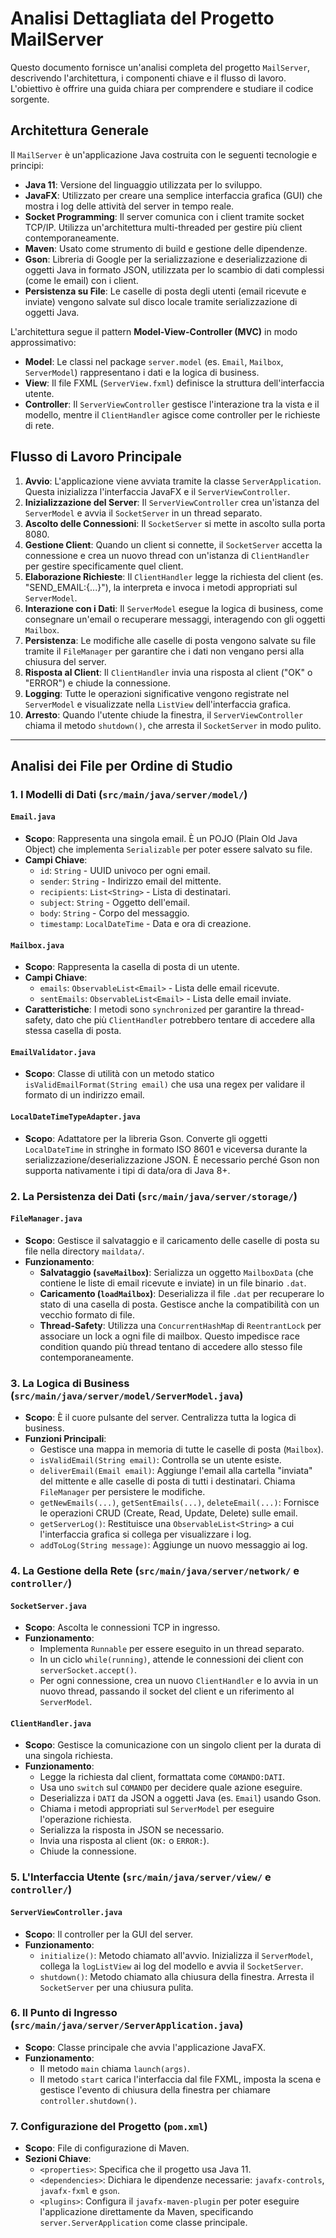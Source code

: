 # Analisi Dettagliata del Progetto MailServer

Questo documento fornisce un'analisi completa del progetto `MailServer`, descrivendo l'architettura, i componenti chiave e il flusso di lavoro. L'obiettivo è offrire una guida chiara per comprendere e studiare il codice sorgente.

## Architettura Generale

Il `MailServer` è un'applicazione Java costruita con le seguenti tecnologie e principi:

- **Java 11**: Versione del linguaggio utilizzata per lo sviluppo.
- **JavaFX**: Utilizzato per creare una semplice interfaccia grafica (GUI) che mostra i log delle attività del server in tempo reale.
- **Socket Programming**: Il server comunica con i client tramite socket TCP/IP. Utilizza un'architettura multi-threaded per gestire più client contemporaneamente.
- **Maven**: Usato come strumento di build e gestione delle dipendenze.
- **Gson**: Libreria di Google per la serializzazione e deserializzazione di oggetti Java in formato JSON, utilizzata per lo scambio di dati complessi (come le email) con i client.
- **Persistenza su File**: Le caselle di posta degli utenti (email ricevute e inviate) vengono salvate sul disco locale tramite serializzazione di oggetti Java.

L'architettura segue il pattern **Model-View-Controller (MVC)** in modo approssimativo:
- **Model**: Le classi nel package `server.model` (es. `Email`, `Mailbox`, `ServerModel`) rappresentano i dati e la logica di business.
- **View**: Il file FXML (`ServerView.fxml`) definisce la struttura dell'interfaccia utente.
- **Controller**: Il `ServerViewController` gestisce l'interazione tra la vista e il modello, mentre il `ClientHandler` agisce come controller per le richieste di rete.

## Flusso di Lavoro Principale

1.  **Avvio**: L'applicazione viene avviata tramite la classe `ServerApplication`. Questa inizializza l'interfaccia JavaFX e il `ServerViewController`.
2.  **Inizializzazione del Server**: Il `ServerViewController` crea un'istanza del `ServerModel` e avvia il `SocketServer` in un thread separato.
3.  **Ascolto delle Connessioni**: Il `SocketServer` si mette in ascolto sulla porta 8080.
4.  **Gestione Client**: Quando un client si connette, il `SocketServer` accetta la connessione e crea un nuovo thread con un'istanza di `ClientHandler` per gestire specificamente quel client.
5.  **Elaborazione Richieste**: Il `ClientHandler` legge la richiesta del client (es. "SEND_EMAIL:{...}"), la interpreta e invoca i metodi appropriati sul `ServerModel`.
6.  **Interazione con i Dati**: Il `ServerModel` esegue la logica di business, come consegnare un'email o recuperare messaggi, interagendo con gli oggetti `Mailbox`.
7.  **Persistenza**: Le modifiche alle caselle di posta vengono salvate su file tramite il `FileManager` per garantire che i dati non vengano persi alla chiusura del server.
8.  **Risposta al Client**: Il `ClientHandler` invia una risposta al client ("OK" o "ERROR") e chiude la connessione.
9.  **Logging**: Tutte le operazioni significative vengono registrate nel `ServerModel` e visualizzate nella `ListView` dell'interfaccia grafica.
10. **Arresto**: Quando l'utente chiude la finestra, il `ServerViewController` chiama il metodo `shutdown()`, che arresta il `SocketServer` in modo pulito.

---

## Analisi dei File per Ordine di Studio

### 1. I Modelli di Dati (`src/main/java/server/model/`)

#### `Email.java`
- **Scopo**: Rappresenta una singola email. È un POJO (Plain Old Java Object) che implementa `Serializable` per poter essere salvato su file.
- **Campi Chiave**:
    - `id`: `String` - UUID univoco per ogni email.
    - `sender`: `String` - Indirizzo email del mittente.
    - `recipients`: `List<String>` - Lista di destinatari.
    - `subject`: `String` - Oggetto dell'email.
    - `body`: `String` - Corpo del messaggio.
    - `timestamp`: `LocalDateTime` - Data e ora di creazione.

#### `Mailbox.java`
- **Scopo**: Rappresenta la casella di posta di un utente.
- **Campi Chiave**:
    - `emails`: `ObservableList<Email>` - Lista delle email ricevute.
    - `sentEmails`: `ObservableList<Email>` - Lista delle email inviate.
- **Caratteristiche**: I metodi sono `synchronized` per garantire la thread-safety, dato che più `ClientHandler` potrebbero tentare di accedere alla stessa casella di posta.

#### `EmailValidator.java`
- **Scopo**: Classe di utilità con un metodo statico `isValidEmailFormat(String email)` che usa una regex per validare il formato di un indirizzo email.

#### `LocalDateTimeTypeAdapter.java`
- **Scopo**: Adattatore per la libreria Gson. Converte gli oggetti `LocalDateTime` in stringhe in formato ISO 8601 e viceversa durante la serializzazione/deserializzazione JSON. È necessario perché Gson non supporta nativamente i tipi di data/ora di Java 8+.

### 2. La Persistenza dei Dati (`src/main/java/server/storage/`)

#### `FileManager.java`
- **Scopo**: Gestisce il salvataggio e il caricamento delle caselle di posta su file nella directory `maildata/`.
- **Funzionamento**:
    - **Salvataggio (`saveMailbox`)**: Serializza un oggetto `MailboxData` (che contiene le liste di email ricevute e inviate) in un file binario `.dat`.
    - **Caricamento (`loadMailbox`)**: Deserializza il file `.dat` per recuperare lo stato di una casella di posta. Gestisce anche la compatibilità con un vecchio formato di file.
    - **Thread-Safety**: Utilizza una `ConcurrentHashMap` di `ReentrantLock` per associare un lock a ogni file di mailbox. Questo impedisce race condition quando più thread tentano di accedere allo stesso file contemporaneamente.

### 3. La Logica di Business (`src/main/java/server/model/ServerModel.java`)

- **Scopo**: È il cuore pulsante del server. Centralizza tutta la logica di business.
- **Funzioni Principali**:
    - Gestisce una mappa in memoria di tutte le caselle di posta (`Mailbox`).
    - `isValidEmail(String email)`: Controlla se un utente esiste.
    - `deliverEmail(Email email)`: Aggiunge l'email alla cartella "inviata" del mittente e alle caselle di posta di tutti i destinatari. Chiama `FileManager` per persistere le modifiche.
    - `getNewEmails(...)`, `getSentEmails(...)`, `deleteEmail(...)`: Fornisce le operazioni CRUD (Create, Read, Update, Delete) sulle email.
    - `getServerLog()`: Restituisce una `ObservableList<String>` a cui l'interfaccia grafica si collega per visualizzare i log.
    - `addToLog(String message)`: Aggiunge un nuovo messaggio ai log.

### 4. La Gestione della Rete (`src/main/java/server/network/` e `controller/`)

#### `SocketServer.java`
- **Scopo**: Ascolta le connessioni TCP in ingresso.
- **Funzionamento**:
    - Implementa `Runnable` per essere eseguito in un thread separato.
    - In un ciclo `while(running)`, attende le connessioni dei client con `serverSocket.accept()`.
    - Per ogni connessione, crea un nuovo `ClientHandler` e lo avvia in un nuovo thread, passando il socket del client e un riferimento al `ServerModel`.

#### `ClientHandler.java`
- **Scopo**: Gestisce la comunicazione con un singolo client per la durata di una singola richiesta.
- **Funzionamento**:
    - Legge la richiesta dal client, formattata come `COMANDO:DATI`.
    - Usa uno `switch` sul `COMANDO` per decidere quale azione eseguire.
    - Deserializza i `DATI` da JSON a oggetti Java (es. `Email`) usando Gson.
    - Chiama i metodi appropriati sul `ServerModel` per eseguire l'operazione richiesta.
    - Serializza la risposta in JSON se necessario.
    - Invia una risposta al client (`OK:` o `ERROR:`).
    - Chiude la connessione.

### 5. L'Interfaccia Utente (`src/main/java/server/view/` e `controller/`)

#### `ServerViewController.java`
- **Scopo**: Il controller per la GUI del server.
- **Funzionamento**:
    - `initialize()`: Metodo chiamato all'avvio. Inizializza il `ServerModel`, collega la `logListView` ai log del modello e avvia il `SocketServer`.
    - `shutdown()`: Metodo chiamato alla chiusura della finestra. Arresta il `SocketServer` per una chiusura pulita.

### 6. Il Punto di Ingresso (`src/main/java/server/ServerApplication.java`)

- **Scopo**: Classe principale che avvia l'applicazione JavaFX.
- **Funzionamento**:
    - Il metodo `main` chiama `launch(args)`.
    - Il metodo `start` carica l'interfaccia dal file FXML, imposta la scena e gestisce l'evento di chiusura della finestra per chiamare `controller.shutdown()`.

### 7. Configurazione del Progetto (`pom.xml`)

- **Scopo**: File di configurazione di Maven.
- **Sezioni Chiave**:
    - `<properties>`: Specifica che il progetto usa Java 11.
    - `<dependencies>`: Dichiara le dipendenze necessarie: `javafx-controls`, `javafx-fxml` e `gson`.
    - `<plugins>`: Configura il `javafx-maven-plugin` per poter eseguire l'applicazione direttamente da Maven, specificando `server.ServerApplication` come classe principale.
